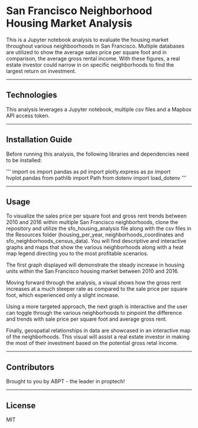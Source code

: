 # San Francisco Neighborhood Housing Market Analysis

This is a Jupyter notebook analysis to evaluate the housing market throughout various
neighboorhoods in San Francisco.  Multiple databases are utilized to show the average sales price
per square foot and in comparison, the average gross rental income.  With these figures, a
real estate investor could narrow in on specific neighborhoods to find the largest return on investment.

---

## Technologies

This analysis leverages a Jupyter notebook, multiple csv files and a Mapbox API access token.

---

## Installation Guide

Before running this analysis, the following libraries and dependencies need to be installed:

'''
import os
import pandas as pd
import plotly.express as px
import hvplot.pandas
from pathlib import Path
from dotenv import load_dotenv
'''

---

## Usage

To visualize the sales price per square foot and gross rent trends between 2010 and 2016
within multiple San Francisco neighborhoods, clone the repository and utilize the sfo_housing_analysis file along with the csv files in the Resources folder (housing_per_year, neighborhoods_coordinates and sfo_neighborhoods_census_data).  You will find descriptive and interactive
graphs and maps that show the various neighborhoods along with a heat map legend directing you
to the most profitable scenarios. 

The first graph displayed will demonstrate the steady increase in housing units within the San Francisco 
housing market between 2010 and 2016.

Moving forward through the analysis, a visual shows how the gross rent increases at a much steeper rate
as compared to the sale price per square foot, which experienced only a slight increase.

Using a more targeted approach, the next graph is interactive and the user can toggle through the various neighborhoods to pinpoint the difference and trends with sale price per square foot and average
gross rent.

Finally, geospatial relationships in data are showcased in an interactive map of the neighborhoods.  This visual will assist a real estate investor in making the most of their investment based on the potential gross retal income.  

---

## Contributors

Brought to you by ABPT - the leader in proptech!

---

## License

MIT
